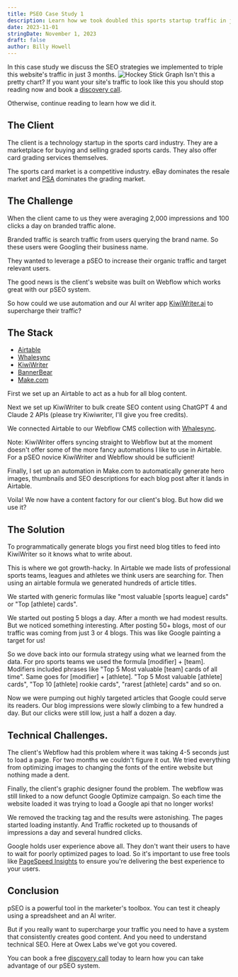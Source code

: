 ```yaml
---
title: PSEO Case Study 1
description: Learn how we took doubled this sports startup traffic in just 3 months with programmatic SEO.
date: 2023-11-01
stringDate: November 1, 2023
draft: false
author: Billy Howell
---
```

In this case study we discuss the SEO strategies we implemented to triple this website's traffic in just 3 months.
![Hockey Stick Graph](../pseo-traffic-spike.png)
Isn't this a pretty chart? If you want your site's traffic to look like this you should stop reading now and book a [discovery call](https://calendly.com/billy-owex/owex-labs-intro).

Otherwise, continue reading to learn how we did it.

## The Client
The client is a technology startup in the sports card industry. They are a marketplace for buying and selling graded sports cards. They also offer card grading services themselves.

The sports card market is a competitive industry. eBay dominates the resale market and [PSA](https://www.psacard.com/) dominates the grading market. 

## The Challenge

When the client came to us they were averaging 2,000 impressions and 100 clicks a day on branded traffic alone. 

Branded traffic is search traffic from users querying the brand name. So these users were Googling their business name. 

They wanted to leverage a pSEO to increase their organic traffic and target relevant users. 

The good news is the client's website was built on Webflow which works great with our pSEO system.

So how could we use automation and our AI writer app [KiwiWriter.ai](https://app.kiwiwriter.ai/) to supercharge their traffic?

## The Stack
- [Airtable](https://www.airtable.com)
- [Whalesync](https://www.whalesync.com/)
- [KiwiWriter](https://www.kiwiwriter.ai/)
- [BannerBear](https://www.bannerbear.com/)
- [Make.com](https://www.make.com/)

First we set up an Airtable to act as a hub for all blog content. 

Next we set up KiwiWriter to bulk create SEO content using ChatGPT 4 and Claude 2 APIs (please try Kiwiwriter, I'll give you free credits).

We connected Airtable to our Webflow CMS collection with [Whalesync](whalesync.com). 

Note: KiwiWriter offers syncing straight to Webflow but at the moment doesn't offer some of the more fancy automations I like to use in Airtable. For a pSEO novice KiwiWriter and Webflow should be sufficient!

Finally, I set up an automation in Make.com to automatically generate hero images, thumbnails and SEO descriptions for each blog post after it lands in Airtable.

Voila! We now have a content factory for our client's blog. But how did we use it?

## The Solution

To programmatically generate blogs you first need blog titles to feed into KiwiWriter so it knows what to write about. 

This is where we got growth-hacky. In Airtable we made lists of professional sports teams, leagues and athletes we think users are searching for. Then using an airtable formula we generated hundreds of article titles. 

We started with generic formulas like "most valuable [sports league] cards" or "Top [athlete] cards".

We started out posting 5 blogs a day. After a month we had modest results. But we noticed something interesting. After posting 50+ blogs, most of our traffic was coming from just 3 or 4 blogs. This was like Google painting a target for us!

So we dove back into our formula strategy using what we learned from the data. For pro sports teams we used the formula [modifier] + [team]. Modifiers included phrases like "Top 5 Most valuable [team] cards of all time". Same goes for [modifier] + [athlete]. "Top 5 Most valuable [athlete] cards", "Top 10 [athlete] rookie cards", "rarest [athlete] cards" and so on.

Now we were pumping out highly targeted articles that Google could serve its readers. Our blog impressions were slowly climbing to a few hundred a day. But our clicks were still low, just a half a dozen a day.

## Technical Challenges.

The client's Webflow had this problem where it was taking 4-5 seconds just to load a page. For two months we couldn't figure it out. We tried everything from optimizing images to changing the fonts of the entire website but nothing made a dent.

Finally, the client's graphic designer found the problem. The webflow was still linked to a now defunct Google Optimize campaign. So each time the website loaded it was trying to load a Google api that no longer works!

We removed the tracking tag and the results were astonishing. The pages started loading instantly. And Traffic rocketed up to thousands of impressions a day and several hundred clicks. 

Google holds user experience above all. They don't want their users to have to wait for poorly optimized pages to load. So it's important to use free tools like [PageSpeed Insights](https://pagespeed.web.dev/) to ensure you're delivering the best experience to your users.

## Conclusion

pSEO is a powerful tool in the marketer's toolbox. You can test it cheaply using a spreadsheet and an AI writer. 

But if you really want to supercharge your traffic you need to have a system that consistently creates good content. And you need to understand technical SEO. Here at Owex Labs we've got you covered.

You can book a free [discovery call](https://calendly.com/billy-owex/owex-labs-intro) today to learn how you can take advantage of our pSEO system.